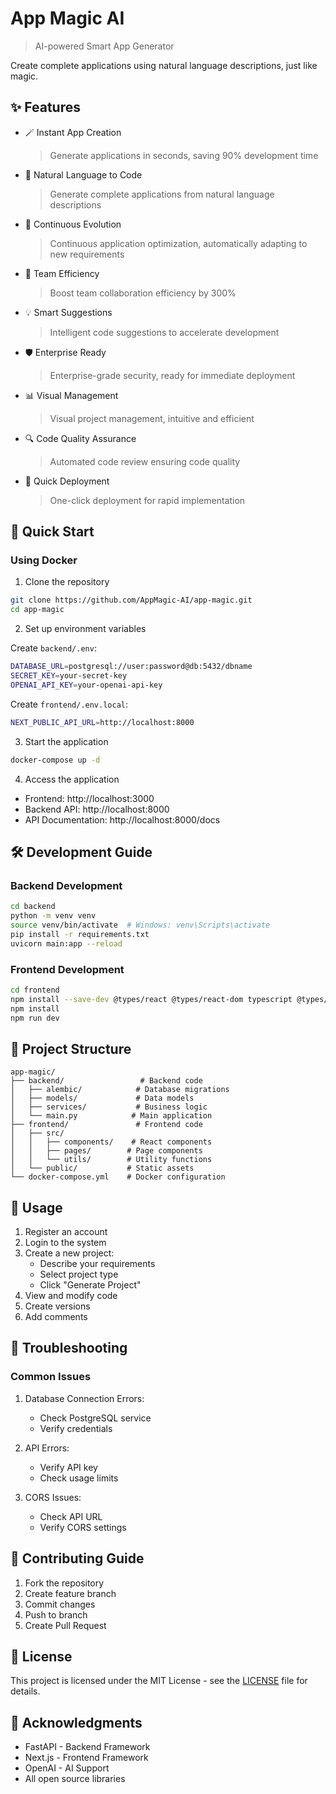 # App Magic AI
> AI-powered Smart App Generator

Create complete applications using natural language descriptions, just like magic.

## ✨ Features

- 🪄 Instant App Creation
  > Generate applications in seconds, saving 90% development time
- 🎯 Natural Language to Code
  > Generate complete applications from natural language descriptions
- 🔄 Continuous Evolution
  > Continuous application optimization, automatically adapting to new requirements
- 👥 Team Efficiency
  > Boost team collaboration efficiency by 300%
- 💡 Smart Suggestions
  > Intelligent code suggestions to accelerate development
- 🛡️ Enterprise Ready
  > Enterprise-grade security, ready for immediate deployment
- 📊 Visual Management
  > Visual project management, intuitive and efficient
- 🔍 Code Quality Assurance
  > Automated code review ensuring code quality
- 🚀 Quick Deployment
  > One-click deployment for rapid implementation

## 🚀 Quick Start

### Using Docker

1. Clone the repository
```bash
git clone https://github.com/AppMagic-AI/app-magic.git
cd app-magic
```

2. Set up environment variables

Create `backend/.env`:
```bash
DATABASE_URL=postgresql://user:password@db:5432/dbname
SECRET_KEY=your-secret-key
OPENAI_API_KEY=your-openai-api-key
```

Create `frontend/.env.local`:
```bash
NEXT_PUBLIC_API_URL=http://localhost:8000
```

3. Start the application
```bash
docker-compose up -d
```

4. Access the application
- Frontend: http://localhost:3000
- Backend API: http://localhost:8000
- API Documentation: http://localhost:8000/docs

## 🛠️ Development Guide

### Backend Development
```bash
cd backend
python -m venv venv
source venv/bin/activate  # Windows: venv\Scripts\activate
pip install -r requirements.txt
uvicorn main:app --reload
```

### Frontend Development
```bash
cd frontend
npm install --save-dev @types/react @types/react-dom typescript @types/node
npm install
npm run dev
```

## 📁 Project Structure
```
app-magic/
├── backend/                 # Backend code
│   ├── alembic/            # Database migrations
│   ├── models/             # Data models
│   ├── services/           # Business logic
│   └── main.py            # Main application
├── frontend/               # Frontend code
│   ├── src/
│   │   ├── components/    # React components
│   │   ├── pages/        # Page components
│   │   └── utils/        # Utility functions
│   └── public/           # Static assets
└── docker-compose.yml    # Docker configuration
```

## 🔨 Usage

1. Register an account
2. Login to the system
3. Create a new project:
   - Describe your requirements
   - Select project type
   - Click "Generate Project"
4. View and modify code
5. Create versions
6. Add comments

## 🔧 Troubleshooting

### Common Issues

1. Database Connection Errors:
   - Check PostgreSQL service
   - Verify credentials

2. API Errors:
   - Verify API key
   - Check usage limits

3. CORS Issues:
   - Check API URL
   - Verify CORS settings

## 📝 Contributing Guide

1. Fork the repository
2. Create feature branch
3. Commit changes
4. Push to branch
5. Create Pull Request

## 📄 License

This project is licensed under the MIT License - see the [LICENSE](LICENSE) file for details.

## 🙏 Acknowledgments

- FastAPI - Backend Framework
- Next.js - Frontend Framework
- OpenAI - AI Support
- All open source libraries
